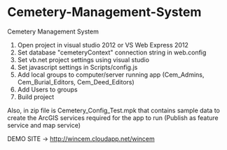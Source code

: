 # Cemetery-Management-System
Cemetery Management System

1. Open project in visual studio 2012 or VS Web Express 2012
2. Set database "cemeteryContext" connection string in web.config
3. Set vb.net project settings using visual studio
4. Set javascript settings in Scripts/config.js
5. Add local groups to computer/server running app (Cem_Admins, Cem_Burial_Editors, Cem_Deed_Editors)
6. Add Users to groups
7. Build project
 
Also, in zip file is Cemetery_Config_Test.mpk that contains sample data to create the ArcGIS services required for the app to run (Publish as feature service and map service)

DEMO SITE -> http://wincem.cloudapp.net/wincem
